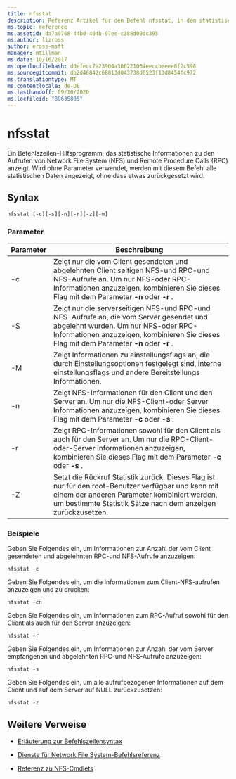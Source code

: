 ```yaml
---
title: nfsstat
description: Referenz Artikel für den Befehl nfsstat, in dem statistische Informationen zu den Aufrufen von Network File System (NFS) und Remote Prozedur Aufruf (RPC) angezeigt werden.
ms.topic: reference
ms.assetid: da7a9768-44bd-404b-97ee-c388d00dc395
ms.author: lizross
author: eross-msft
manager: mtillman
ms.date: 10/16/2017
ms.openlocfilehash: d0efecc7a23904a306221064eeccbeeee8f2c598
ms.sourcegitcommit: db2d46842c68813d043738d6523f13d8454fc972
ms.translationtype: MT
ms.contentlocale: de-DE
ms.lasthandoff: 09/10/2020
ms.locfileid: "89635805"
---
```

# <a name="nfsstat"></a>nfsstat

Ein Befehlszeilen-Hilfsprogramm, das statistische Informationen zu den Aufrufen von Network File System (NFS) und Remote Procedure Calls (RPC) anzeigt. Wird ohne Parameter verwendet, werden mit diesem Befehl alle statistischen Daten angezeigt, ohne dass etwas zurückgesetzt wird.

## <a name="syntax"></a>Syntax

```
nfsstat [-c][-s][-n][-r][-z][-m]
```

### <a name="parameters"></a>Parameter

| Parameter | Beschreibung |
| --------- | ----------- |
| -c | Zeigt nur die vom Client gesendeten und abgelehnten Client seitigen NFS-und RPC-und NFS-Aufrufe an. Um nur NFS-oder RPC-Informationen anzuzeigen, kombinieren Sie dieses Flag mit dem Parameter **-n** oder **-r** . |
| -S | Zeigt nur die serverseitigen NFS-und RPC-und NFS-Aufrufe an, die vom Server gesendet und abgelehnt wurden. Um nur NFS-oder RPC-Informationen anzuzeigen, kombinieren Sie dieses Flag mit dem Parameter **-n** oder **-r** . |
| -M | Zeigt Informationen zu einstellungsflags an, die durch Einstellungsoptionen festgelegt sind, interne einstellungsflags und andere Bereitstellungs Informationen. |
| -n | Zeigt NFS-Informationen für den Client und den Server an. Um nur die NFS-Client-oder Server Informationen anzuzeigen, kombinieren Sie dieses Flag mit dem Parameter **-c** oder **-s** . |
| -r | Zeigt RPC-Informationen sowohl für den Client als auch für den Server an. Um nur die RPC-Client-oder-Server Informationen anzuzeigen, kombinieren Sie dieses Flag mit dem Parameter **-c** oder **-s** . |
| -Z | Setzt die Rückruf Statistik zurück. Dieses Flag ist nur für den root-Benutzer verfügbar und kann mit einem der anderen Parameter kombiniert werden, um bestimmte Statistik Sätze nach dem anzeigen zurückzusetzen. |

### <a name="examples"></a>Beispiele

Geben Sie Folgendes ein, um Informationen zur Anzahl der vom Client gesendeten und abgelehnten RPC-und NFS-Aufrufe anzuzeigen:

```
nfsstat -c
```

Geben Sie Folgendes ein, um die Informationen zum Client-NFS-aufrufen anzuzeigen und zu drucken:

```
nfsstat -cn
```

Geben Sie Folgendes ein, um Informationen zum RPC-Aufruf sowohl für den Client als auch für den Server anzuzeigen:

```
nfsstat -r
```

Geben Sie Folgendes ein, um Informationen zur Anzahl der vom Server empfangenen und abgelehnten RPC-und NFS-Aufrufe anzuzeigen:

```
nfsstat -s
```

Geben Sie Folgendes ein, um alle aufrufbezogenen Informationen auf dem Client und auf dem Server auf NULL zurückzusetzen:

```
nfsstat -z
```

## <a name="additional-references"></a>Weitere Verweise

- [Erläuterung zur Befehlszeilensyntax](command-line-syntax-key.md)

- [Dienste für Network File System-Befehlsreferenz](services-for-network-file-system-command-reference.md)

- [Referenz zu NFS-Cmdlets](/powershell/module/nfs)

